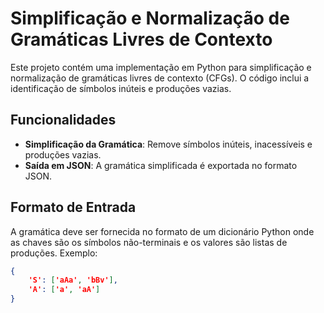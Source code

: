 # Simplificação e Normalização de Gramáticas Livres de Contexto

Este projeto contém uma implementação em Python para simplificação e normalização de gramáticas livres de contexto (CFGs). O código inclui a identificação de símbolos inúteis e produções vazias.

## Funcionalidades

- **Simplificação da Gramática**: Remove símbolos inúteis, inacessíveis e produções vazias.
- **Saída em JSON**: A gramática simplificada é exportada no formato JSON.

## Formato de Entrada

A gramática deve ser fornecida no formato de um dicionário Python onde as chaves são os símbolos não-terminais e os valores são listas de produções. Exemplo:

```json
{
    'S': ['aAa', 'bBv'],
    'A': ['a', 'aA']
}
